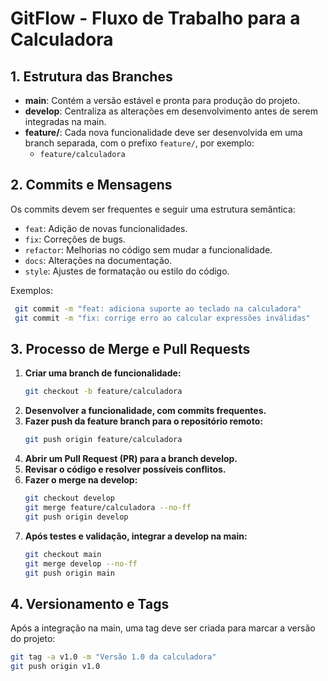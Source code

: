 # GitFlow - Fluxo de Trabalho para a Calculadora

## 1. Estrutura das Branches

- **main**: Contém a versão estável e pronta para produção do projeto.
- **develop**: Centraliza as alterações em desenvolvimento antes de serem integradas na main.
- **feature/**: Cada nova funcionalidade deve ser desenvolvida em uma branch separada, com o prefixo `feature/`, por exemplo:
  - `feature/calculadora`

## 2. Commits e Mensagens

Os commits devem ser frequentes e seguir uma estrutura semântica:

- `feat`: Adição de novas funcionalidades.
- `fix`: Correções de bugs.
- `refactor`: Melhorias no código sem mudar a funcionalidade.
- `docs`: Alterações na documentação.
- `style`: Ajustes de formatação ou estilo do código.

Exemplos:
```sh
 git commit -m "feat: adiciona suporte ao teclado na calculadora"
 git commit -m "fix: corrige erro ao calcular expressões inválidas"
```

## 3. Processo de Merge e Pull Requests

1. **Criar uma branch de funcionalidade:**
   ```sh
   git checkout -b feature/calculadora
   ```
2. **Desenvolver a funcionalidade, com commits frequentes.**
3. **Fazer push da feature branch para o repositório remoto:**
   ```sh
   git push origin feature/calculadora
   ```
4. **Abrir um Pull Request (PR) para a branch develop.**
5. **Revisar o código e resolver possíveis conflitos.**
6. **Fazer o merge na develop:**
   ```sh
   git checkout develop
   git merge feature/calculadora --no-ff
   git push origin develop
   ```
7. **Após testes e validação, integrar a develop na main:**
   ```sh
   git checkout main
   git merge develop --no-ff
   git push origin main
   ```

## 4. Versionamento e Tags

Após a integração na main, uma tag deve ser criada para marcar a versão do projeto:

```sh
git tag -a v1.0 -m "Versão 1.0 da calculadora"
git push origin v1.0
```

